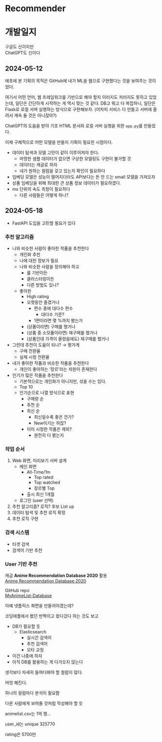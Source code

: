 # Recommender

# 개발일지

구글도 신이지만  
ChatGPT도 신이다

## 2024-05-12

애초에 본 기획의 목적은 GitHub에 내가 ML을 웹으로 구현했다는 것을 보여주는 것이었다.

여기서 어떤 언어, 웹 프레임워크를 기반으로 해야 할지 이러지도 저러지도 못하고 있었는데, 일단은 간단하게 시작하는 게 역시 맞는 것 같다. DB고 뭐고 다 복잡하니, 일단은 Flask로 로컬 서버 실행하는 방식으로 구현해보자. (어차피 서비스 다 만들고 서버에 올려서 계속 둘 것은 아니잖아?)

ChatGPT의 도움을 받아 기초 HTML 문서와 로컬 서버 실행을 위한 `app.py`를 만들었다.

이제 구체적으로 어떤 모델을 만들지 기획이 필요한 시점이다.

- 데이터 탐색과 모델 고민이 같이 이루어져야 한다.
  - 마땅한 샘플 데이터가 없으면 구상한 모델링도 구현이 불가할 것
  - 데이터는 캐글로 하자
  - 내가 원하는 컬럼을 갖고 있는지 확인이 필요하다
- 임베딩 모델은 성능이 떨어지더라도 API보다는 돈 안 드는 small 모델을 가져오자
- 상품 임베딩을 위해 최대한 큰 상품 정보 데이터가 필요하겠다.
- ms 단위의 속도 측정이 필요하다
  - 다른 사람들은 어떻게 하나?

## 2024-05-18

- FastAPI 도입을 고민할 필요가 있다

### 추천 알고리즘

- 나와 비슷한 사람이 좋아한 작품을 추천한다
  - 개인화 추천
  - 나에 대한 정보가 필요
  - 나와 비슷한 사람을 정의해야 하고
    - 룰 기반이든
    - 클러스터링이든
    - 다른 방법도 있나?
  - 좋아한
    - High rating
    - 오랫동안 즐겼거나
      - 편수 중에 대다수 편수
        - 대다수 기준?
      - 1편이라면 몇 %까지 봤는가
    - (상품이라면) 구매를 했거나
    - (상품 중 소모품이라면) 재구매를 했거나
    - (상품인데 가격이 올랐음에도) 재구매를 했거나
- 그런데 추천이 도움이 되나? → 평가계
  - 구매 전환율
  - 실제 시청 전환율
- 내가 좋아한 작품과 비슷한 작품을 추천한다
  - 개인이 좋아하는 ‘장르’라는 차원이 존재한다
- 인기가 많은 작품을 추천한다
  - 기본적으로는 개인화가 아니지만, 섞을 수는 있다.
  - Top 10
  - 인기순으로 나열 방식으로 표현
    - 구매량 순
    - 추천 순
    - 최신 순
      - 최신일수록 좋은 건가?
      - New이기는 하잖?
    - 이미 시청한 작품은 제외?
      - 완전히 다 봤는지

### 작업 순서

1. Web 화면, 미리보기 서버 설계
    - 메인 화면
        - All-Time/1m
            - Top rated
            - Top watched
            - 장르별 Top
        - 출시 최신 1개월
    - 로그인 (user 선택)
2. 추천 알고리즘? 로직? 후보 List up
3. 데이터 탐색 및 추천 로직 확정
4. 추천 로직 구현

### 검색 시스템

- 타겟 검색
- 검색어 기반 추천

### User 기반 추천

캐글 **Anime Recommendation Database 2020** 활용  
[Anime Recommendation Database 2020](https://www.kaggle.com/datasets/hernan4444/anime-recommendation-database-2020?resource=download&select=rating_complete.csv)

GitHub repo  
[MyAnimeList-Database](https://github.com/Hernan4444/MyAnimeList-Database)

아예 넷플릭스 화면을 만들어야겠는데?

코딩애플에서 봤던 반짝이고 왔다갔다 하는 것도 보고

- DB가 필요할 듯
  - Elasticsearch
    - 실시간 검색어
    - 추천 검색어
    - 오타 교정
- 이건 나중에 하자
- 아직 DB를 활용하는 게 다가오지 않는다

생각보다 자세히 들여다봐야 할 컬럼이 많다.

머엉 해진다.

하나의 컬럼마다 분석이 필요함

다른 사람에게 보여줄 것처럼 작성해야 할 듯

animelist.csv는 1억 행...

user_id는 unique 325770

rating은 5700만